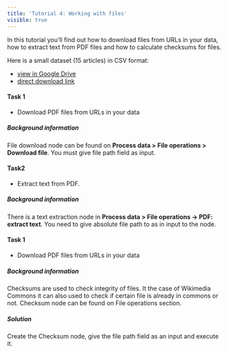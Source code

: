 ```yaml
---
title: 'Tutorial 4: Working with files'
visible: true
---
```


In this tutorial you'll find out how to download files from URLs in your data, how to extract text from PDF files and how to calculate checksums for files.

Here is a small dataset (15 articles) in CSV format:
- [view in Google Drive](https://drive.google.com/file/d/1gGECVgRdVm7oWpFkJv7yKHVwYEl4N-nQ/view)
- [direct download link](https://drive.google.com/uc?export=download&id=1gGECVgRdVm7oWpFkJv7yKHVwYEl4N-nQ&noprocess)

#### Task 1
- Download PDF files from URLs in your data

##### Background information
File download node can be found on **Process data > File operations > Download file**. You must give file path field as input.

#### Task2
- Extract text from PDF. 

##### Background information
There is a text extraction node in **Process data > File operations -> PDF: extract text**. You need to give absolute file path to as in input to the node.

#### Task 1
- Download PDF files from URLs in your data

##### Background information
Checksums are used to check integrity of files. It the case of Wikimedia Commons it can also used to check if certain file is already in commons or not. Checksum node can be found on File operations section.

##### Solution
Create the Checksum node, give the file path field as an input and execute it. 